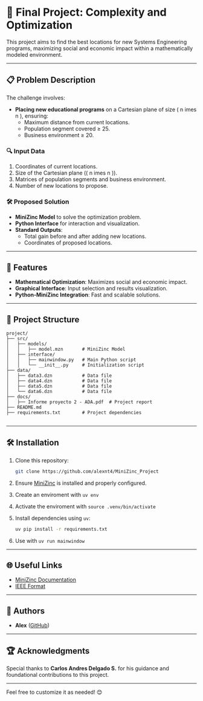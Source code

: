 
# 🌟 Final Project: Complexity and Optimization

This project aims to find the best locations for new Systems Engineering programs, maximizing social and economic impact within a mathematically modeled environment.

---

## 📋 Problem Description

The challenge involves:

- **Placing new educational programs** on a Cartesian plane of size \( n 	imes n \), ensuring:
  - Maximum distance from current locations.
  - Population segment covered ≥ 25.
  - Business environment ≥ 20.

### 🔍 Input Data
1. Coordinates of current locations.
2. Size of the Cartesian plane (\( n 	imes n \)).
3. Matrices of population segments and business environment.
4. Number of new locations to propose.

### 🛠️ Proposed Solution
- **MiniZinc Model** to solve the optimization problem.
- **Python Interface** for interaction and visualization.
- **Standard Outputs**:
  - Total gain before and after adding new locations.
  - Coordinates of proposed locations.

---

## 🚀 Features

- **Mathematical Optimization**: Maximizes social and economic impact.
- **Graphical Interface**: Input selection and results visualization.
- **Python-MiniZinc Integration**: Fast and scalable solutions.

---

## 📂 Project Structure

```
project/
├── src/
│   ├── models/
│   │   ├── model.mzn       # MiniZinc Model
│   ├── interface/
│   │   ├── mainwindow.py   # Main Python script
│   │   └── __init__.py     # Initialization script
├── data/
│   ├── data3.dzn           # Data file
│   ├── data4.dzn           # Data file
│   ├── data5.dzn           # Data file
│   └── data6.dzn           # Data file
├── docs/
│   ├── Informe proyecto 2 - ADA.pdf  # Project report
├── README.md
├── requirements.txt        # Project dependencies


```

---


## 🛠️ Installation

1. Clone this repository:
   ```bash
   git clone https://github.com/alexnt4/MiniZinc_Project
   ```

2. Ensure [MiniZinc](https://www.minizinc.org/) is installed and properly configured.

3. Create an enviroment with `uv env`

4. Activate the enviroment with `source .venv/bin/activate`

5. Install dependencies using `uv`:
   ```bash
   uv pip install -r requirements.txt
   ```

6. Use with `uv run mainwindow`


---

## 🌐 Useful Links

- [MiniZinc Documentation](https://docs.minizinc.org/en/stable/)
- [IEEE Format](https://www.ieee.org/conferences/publishing/templates.html)

---

## 👥 Authors

- **Alex** ([GitHub](https://github.com/alexnt4))


---

## 🏆 Acknowledgments

Special thanks to **Carlos Andres Delgado S.** for his guidance and foundational contributions to this project.

---

Feel free to customize it as needed! 😊